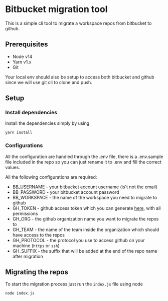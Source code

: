 # Bitbucket migration tool

This is a simple cli tool to migrate a workspace repos from bitbucket to github.

## Prerequisites

- Node v14
- Yarn v1.x
- Git

Your local env should also be setup to access both bitbucket and github since we will use git cli to clone and push.

## Setup

### Install dependencies

Install the dependencies simply by using

```bash
yarn install
```

### Configurations

All the configuration are handled through the .env file, there is a .env.sample file included in the repo so you can just rename it to .env and fill the correct values.

All the following configurations are required:

- BB_USERNAME - your bitbucket account username (is't not the email)
- BB_PASSWORD - your bitbucket account password
- BB_WORKSPACE - the name of the workspace you need to migrate to github
- GH_TOKEN - github access token which you can generate [here](https://github.com/settings/tokens), with all permissions
- GH_ORG - the github organization name you want to migrate the repos to
- GH_TEAM - the name of the team inside the organization which should have access to the repos
- GH_PROTOCOL - the protocol you use to access github on your machine (`https` or `ssh`)
- GH_SUFFIX - the suffix that will be added at the end of the repo name after migration 

## Migrating the repos

To start the migration process just run the `index.js` file using node

```bash
node index.js
```
